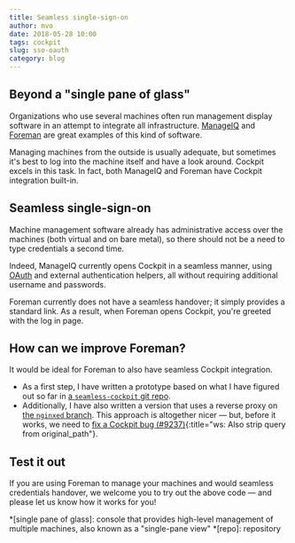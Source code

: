 ```yaml
---
title: Seamless single-sign-on
author: mvo
date: 2018-05-28 10:00
tags: cockpit
slug: sso-oauth
category: blog
---
```


## Beyond a "single pane of glass"

Organizations who use several machines often run management display software in an attempt to integrate all infrastructure. [ManageIQ](http://manageiq.org/) and [Foreman](https://www.theforeman.org/) are great examples of this kind of software.

Managing machines from the outside is usually adequate, but sometimes it's best to log into the machine itself and have a look around. Cockpit excels in this task. In fact, both ManageIQ and Foreman have Cockpit integration built-in.


## Seamless single-sign-on

Machine management software already has administrative access over the machines (both virtual and on bare metal), so there should not be a need to type credentials a second time.

Indeed, ManageIQ currently opens Cockpit in a seamless manner, using [OAuth](https://en.wikipedia.org/wiki/OAuth) and external authentication helpers, all without requiring additional username and passwords.

Foreman currently does not have a seamless handover; it simply provides a standard link. As a result, when Foreman opens Cockpit, you're greeted with the log in page.

## How can we improve Foreman?

It would be ideal for Foreman to also have seamless Cockpit integration.

- As a first step, I have written a prototype based on what I have figured out so far in [a `seamless-cockpit` git repo](https://github.com/mvollmer/seamless-cockpit).
- Additionally, I have also written a version that uses a reverse proxy on [the `nginxed` branch](https://github.com/mvollmer/seamless-cockpit/tree/nginxed). This approach is altogether nicer &mdash; but, before it works, we need to [fix a Cockpit bug (#9237)](https://github.com/cockpit-project/cockpit/pull/9237){:title="ws: Also strip query from original_path"}.

## Test it out

If you are using Foreman to manage your machines and would seamless credentials handover, we welcome you to try out the above code &mdash; and please let us know how it works for you!

*[single pane of glass]: console that provides high-level management of multiple machines, also known as a "single-pane view"
*[repo]: repository
